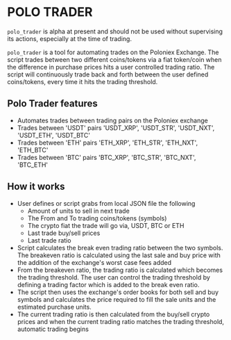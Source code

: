 POLO TRADER
===========
`polo_trader` is alpha at present and should not be used without supervising its actions, especially at
the time of trading.

`polo_trader` is a tool for automating trades on the Poloniex Exchange. The script trades 
between two different coins/tokens via a fiat token/coin when the difference in purchase prices
hits a user controlled trading ratio. The script will continuously trade back and forth between 
the user defined coins/tokens, every time it hits the trading threshold.

Polo Trader features
--------------------

* Automates trades between trading pairs on the Poloniex exchange 
* Trades between 'USDT' pairs 'USDT_XRP', 'USDT_STR', 'USDT_NXT', 'USDT_ETH', 'USDT_BTC'
* Trades between 'ETH' pairs 'ETH_XRP', 'ETH_STR', 'ETH_NXT', 'ETH_BTC'
* Trades between 'BTC' pairs 'BTC_XRP', 'BTC_STR', 'BTC_NXT', 'BTC_ETH'

How it works
------------
* User defines or script grabs from local JSON file the following
  * Amount of units to sell in next trade
  * The From and To trading coins/tokens (symbols)
  * The crypto fiat the trade will go via, USDT, BTC or ETH 
  * Last trade buy/sell prices
  * Last trade ratio
* Script calculates the break even trading ratio between the two symbols. The breakeven ratio is 
calculated using the last sale and buy price with the addition of the exchange's worst case fees added
* From the breakeven ratio, the trading ratio is calculated which becomes the trading threshold. The 
user can control the trading threshold by defining a trading factor which is added to the break even ratio. 
* The script then uses the exchange's order books for both sell and buy symbols and calculates the price
required to fill the sale units and the estimated purchase units. 
* The current trading ratio is then calculated from the buy/sell crypto prices and when the current trading
ratio matches the trading threshold, automatic trading begins